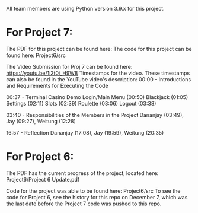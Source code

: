 All team members are using Python version 3.9.x for this project.

# For Project 7:
The PDF for this project can be found here: 
The code for this project can be found here: Project6/src

The Video Submission for Proj 7 can be found here: https://youtu.be/1i2t0i_H9W8
Timestamps for the video. These timestamps can also be found in the YouTube video's description:
00:00 - Introductions and Requirements for Executing the Code
 
00:37 - Terminal Casino Demo
    Login/Main Menu (00:50)
    Blackjack (01:05) 
    Settings (02:11)
    Slots (02:39)
    Roulette (03:06) 
    Logout (03:38)

03:40 - Responsibilities of the Members in the Project
     Dananjay (03:49), Jay (09:27), Weitung (12:28)

16:57 - Reflection
     Dananjay (17:08), Jay (19:59), Weitung (20:35)


# For Project 6:
The PDF has the current progress of the project, located here: Project6/Project 6 Update.pdf

Code for the project was able to be found here: Project6/src
To see the code for Project 6, see the history for this repo on December 7, which was the last date before the Project 7 code was pushed to this repo.

